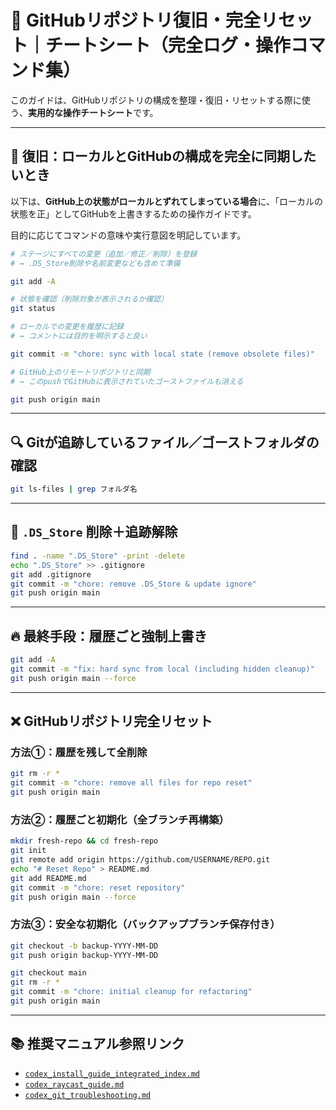 # 📌 GitHubリポジトリ復旧・完全リセット｜チートシート（完全ログ・操作コマンド集）

このガイドは、GitHubリポジトリの構成を整理・復旧・リセットする際に使う、**実用的な操作チートシート**です。

---

## 🔁 復旧：ローカルとGitHubの構成を完全に同期したいとき

以下は、**GitHub上の状態がローカルとずれてしまっている場合**に、「ローカルの状態を正」としてGitHubを上書きするための操作ガイドです。

目的に応じてコマンドの意味や実行意図を明記しています。

```bash
# ステージにすべての変更（追加／修正／削除）を登録
# → .DS_Store削除や名前変更なども含めて準備

git add -A

# 状態を確認（削除対象が表示されるか確認）
git status

# ローカルでの変更を履歴に記録
# → コメントには目的を明示すると良い

git commit -m "chore: sync with local state (remove obsolete files)"

# GitHub上のリモートリポジトリと同期
# → このpushでGitHubに表示されていたゴーストファイルも消える

git push origin main
```

---

## 🔍 Gitが追跡しているファイル／ゴーストフォルダの確認

```bash
git ls-files | grep フォルダ名
```

---

## 🧹 `.DS_Store` 削除＋追跡解除

```bash
find . -name ".DS_Store" -print -delete
echo ".DS_Store" >> .gitignore
git add .gitignore
git commit -m "chore: remove .DS_Store & update ignore"
git push origin main
```

---

## 🔥 最終手段：履歴ごと強制上書き

```bash
git add -A
git commit -m "fix: hard sync from local (including hidden cleanup)"
git push origin main --force
```

---

## ❌ GitHubリポジトリ完全リセット

### 方法①：履歴を残して全削除

```bash
git rm -r *
git commit -m "chore: remove all files for repo reset"
git push origin main
```

### 方法②：履歴ごと初期化（全ブランチ再構築）

```bash
mkdir fresh-repo && cd fresh-repo
git init
git remote add origin https://github.com/USERNAME/REPO.git
echo "# Reset Repo" > README.md
git add README.md
git commit -m "chore: reset repository"
git push origin main --force
```

### 方法③：安全な初期化（バックアップブランチ保存付き）

```bash
git checkout -b backup-YYYY-MM-DD
git push origin backup-YYYY-MM-DD

git checkout main
git rm -r *
git commit -m "chore: initial cleanup for refactoring"
git push origin main
```

---

## 📚 推奨マニュアル参照リンク

- [`codex_install_guide_integrated_index.md`](https://raw.githubusercontent.com/stellacodex/codex-collective-archive/refs/heads/main/common-collective/manuals/codex_install_guide_integrated_index.md)
- [`codex_raycast_guide.md`](https://raw.githubusercontent.com/stellacodex/codex-collective-archive/refs/heads/main/common-collective/manuals/codex_raycast_guide.md)
- [`codex_git_troubleshooting.md`](https://raw.githubusercontent.com/stellacodex/codex-collective-archive/refs/heads/main/common-collective/manuals/codex_git_troubleshooting.md)

